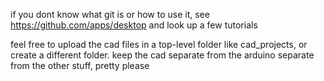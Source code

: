 if you dont know what git is or how to use it, see https://github.com/apps/desktop and look up a few tutorials


feel free to upload the cad files in a top-level folder like cad_projects, or create a different folder. keep the cad separate from the arduino separate from the other stuff, pretty please